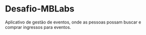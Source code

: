 # Desafio-MBLabs
Aplicativo de gestão de eventos, onde as pessoas possam buscar e comprar ingressos para eventos.
